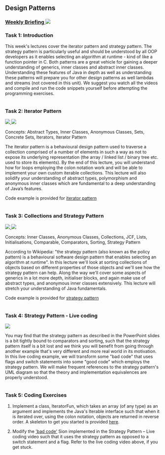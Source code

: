 ## Design Patterns
### <a href='https://web.microsoftstream.com/group/ae5b71e8-e396-438f-9f02-49f2682d64e6' target='_blank'> Weekly Briefing ![](../../resources/icons/briefing.png) </a>
### Task 1: Introduction


This week's lectures cover the iterator pattern and strategy pattern. The strategy pattern is particularly useful and should be understood by all OOP developers as it enables selecting an algorithm at runtime - kind of like a function pointer in C. Both patterns are a great vehicle for gaining a deeper understanding of generics, inner classes and abstract inner classes. Understanding these features of Java in depth as well as understanding these patterns will prepare you for other design patterns as well lambdas and streams (not covered in this unit). We suggest you watch all the videos and compile and run the code snippets yourself before attempting the programming exercises.    


# 
### Task 2: Iterator Pattern
 <a href='02%20Iterator%20Pattern/slides/COMSM0086_IteratorStrategy.pdf' target='_blank'> ![](../../resources/icons/slides.png) </a> <a href='https://web.microsoftstream.com/video/fd0aa10f-a26d-4a7f-a92a-13e1d652a40a' target='_blank'> ![](../../resources/icons/video.png) </a>

Concepts: Abstract Types, Inner Classes, Anonymous Classes, Sets, Concrete Sets, Iterators, Iterator Pattern

The iterator pattern is a behavioural design pattern used to traverse a collection comprised of a number of elements in such a way as not to expose its underlying representation (the array / linked list / binary tree etc. used to store its elements). By the end of this lecture, you will understand how for loops employing the colon notation work and will be able to implement your own custom iterable collections. This lecture will also solidify your understanding of abstract types, polymorphism and anonymous inner classes which are fundamental to a deep understanding of Java’s features.

Code example is provided for <a href="https://www.ole.bris.ac.uk/bbcswebdav/courses/COMSM0086_2020_TB-2/code_snippets/Iterator.zip" target="_blank">iterator pattern</a> 


  


# 
### Task 3: Collections and Strategy Pattern
 <a href='03%20Collections%20and%20Strategy%20Pattern/slides/COMSM0086_IteratorStrategy.pdf' target='_blank'> ![](../../resources/icons/slides.png) </a> <a href='https://web.microsoftstream.com/video/ef1ff144-d374-4a66-9c71-8462ab48fcb5' target='_blank'> ![](../../resources/icons/video.png) </a>

Concepts: Inner Classes, Anonymous Classes, Collections, JCF, Lists, Initialisations, Comparable, Comparators, Sorting, Strategy Pattern

According to Wikipedia: "the strategy pattern (also known as the policy pattern) is a behavioural software design pattern that enables selecting an algorithm at runtime". In this lecture we'll look at sorting collections of objects based on different properties of those objects and we'll see how the strategy pattern can help. Along the way we'll cover some aspects of generics in a lot more depth, initialiser blocks, and again make use of abstract types, and anonymous inner classes extensively. This lecture will stretch your understanding of Java fundamentals.

Code example is provided for <a href="https://www.ole.bris.ac.uk/bbcswebdav/courses/COMSM0086_2020_TB-2/code_snippets/Strategy.zip" target="_blank">strategy pattern</a> 


  


# 
### Task 4: Strategy Pattern - Live coding
 <a href='https://web.microsoftstream.com/video/f9668918-63b8-472b-960d-86e5790bd581' target='_blank'> ![](../../resources/icons/video.png) </a>

You may find that the strategy pattern as described in the PowerPoint slides is a bit tightly bound to comparators and sorting, such that the strategy pattern itself is a bit lost and we think you will benefit from going through another example that's very different and more real world in its motivation. In this live coding example, we will transform some "bad code" that uses flags and switch statements into some "good code" which employs the strategy pattern. We will make frequent references to the strategy pattern's UML diagram so that the theory and implementation equivalences are properly understood.  


# 
### Task 5: Coding Exercises


1) Implement a class, IteratorFun, which takes an array (of any type) as an argument and implements the Java's Iterable interface such that when it is iterated over, using the colon notation, objects are returned in reverse order. A skeleton to get you started is provided <a href="https://www.ole.bris.ac.uk/bbcswebdav/courses/COMSM0086_2020_TB-2/code_snippets/iterator_fun_question.zip" target="_blank">here</a>.

2) Modify the <a href="https://www.ole.bris.ac.uk/bbcswebdav/courses/COMSM0086_2020_TB-2/code_snippets/LiveCodingStrategyQuestion.zip" target="_blank">'bad code'</a>  Sion implemented in the Strategy Pattern – Live coding video such that it uses the strategy pattern as opposed to a switch statement and a flag. Refer to the live coding video above, if you get stuck.
  


# 
